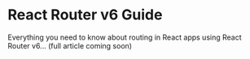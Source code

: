 # React Router v6 Guide

Everything you need to know about routing in React apps using React Router v6... (full article coming soon) 